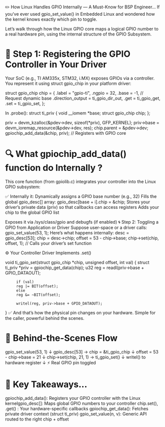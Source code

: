 ✏️ How Linux Handles GPIO Internally — A Must-Know for BSP Engineer...
If you’ve ever used gpio_set_value() in Embedded Linux and wondered how the kernel knows exactly which pin to toggle.

Let’s walk through how the Linux GPIO core maps a logical GPIO number to a real hardware pin, using the internal structure of the GPIO Subsystem.

🧱 Step 1: Registering the GPIO Controller in Your Driver
===============================================================================================

Your SoC (e.g., TI AM335x, STM32, i.MX) exposes GPIOs via a controller. You represent it using struct gpio_chip in your platform driver:

struct gpio_chip chip = {
 .label = "gpio-ti",
 .ngpio = 32,
 .base = -1, // Request dynamic base
 .direction_output = ti_gpio_dir_out,
 .get = ti_gpio_get,
 .set = ti_gpio_set,
};

In .probe():
            struct ti_priv {
                                void __iomem *base;
                                struct gpio_chip chip;
            };

priv = devm_kzalloc(&pdev->dev, sizeof(*priv), GFP_KERNEL);
priv->base = devm_ioremap_resource(&pdev->dev, res);
chip.parent = &pdev->dev;
gpiochip_add_data(&chip, priv); // Registers with GPIO core

🔍 What gpiochip_add_data() function do Internally ?
===============================================================================================
This core function (from gpiolib.c) integrates your controller into the Linux GPIO subsystem:

✅ Internally it:
Dynamically assigns a GPIO base number (e.g., 32)
Fills the global gpio_desc[] array: gpio_desc[base + i].chip = &chip;
Stores your driver’s private data (priv) so that callbacks can access registers
Adds your chip to the global GPIO list

Exposes it via /sys/class/gpio and debugfs (if enabled)
🌀 Step 2: Toggling a GPIO from Application or Driver
Suppose user-space or a driver calls:
                                gpio_set_value(53, 1);
                                Here’s what happens internally:
                                desc = gpio_desc[53];
                                chip = desc->chip;
                                offset = 53 - chip->base;
                                chip->set(chip, offset, 1); // Calls your driver’s set function

⚙️ Your Controller Driver Implements .set()

void ti_gpio_set(struct gpio_chip *chip, unsigned offset, int val)
{
         struct ti_priv *priv = gpiochip_get_data(chip);
         u32 reg = readl(priv->base + GPIO_DATAOUT);

         if (val)
         reg |= BIT(offset);
         else
         reg &= ~BIT(offset);

         writel(reg, priv->base + GPIO_DATAOUT);
}
✅ And that’s how the physical pin changes on your hardware. Simple for the caller, powerful behind the scenes.

🧠 Behind-the-Scenes Flow
===============================================================================================

gpio_set_value(53, 1)
 ↓
gpio_desc[53] → chip = &ti_gpio_chip
 ↓
offset = 53 - chip->base = 21
 ↓
chip->set(chip, 21, 1) → ti_gpio_set()
 ↓
writel() to hardware register
 ↓
⚡ Real GPIO pin toggled

🔑 Key Takeaways...
===============================================================================================
gpiochip_add_data(): Registers your GPIO controller with the Linux kernelgpio_desc[]: Maps global GPIO numbers to your controller
chip.set(), .get() : Your hardware-specific callbacks
gpiochip_get_data(): Fetches private driver context (struct ti_priv)
gpio_set_value(n, v): Generic API routed to the right chip + offset
